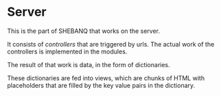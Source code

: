 # Server

This is the part of SHEBANQ that works on the server.

It consists of *controllers* that are triggered by urls.
The actual work of the controllers is implemented in the modules.

The result of that work is data, in the form of dictionaries.

These dictionaries are fed into views, which are chunks of HTML
with placeholders that are filled by the key value pairs in
the dictionary.
